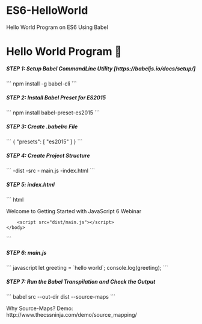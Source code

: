 # ES6-HelloWorld
Hello World Program on ES6 Using Babel

# Hello World Program :pray:

<h5>STEP 1: Setup Babel CommandLine Utility [https://babeljs.io/docs/setup/]</h5>
```
npm install -g babel-cli
```
<h5>STEP 2: Install Babel Preset for ES2015</h5>
```
npm install babel-preset-es2015
```
<h5>STEP 3: Create .babelrc File </h5>
```
{
    "presets": [
        "es2015"
    ]
}
```
<h5>STEP 4: Create Project Structure </h5>
```
-dist
-src
 - main.js
-index.html
```
<h5>STEP 5: index.html</h5>
``` html
<!doctype html>
<html>
	<head>
		<meta charset="utf-8">
		<title>ES6 Hello World</title>
		<meta name="description" content="An example of how to use ES6 with the Babel transpiler">
		<meta name="viewport" content="width=device-width, initial-scale=1">
	</head>
	<body>
		<p>Welcome to Getting Started with JavaScript 6 Webinar<p>

		<script src="dist/main.js"></script>
	</body>
</html>
```

<h5>STEP 6: main.js</h5>
``` javascript
let greeting = `hello world`;
console.log(greeting);
```
<h5>STEP 7: Run the Babel Transpilation and Check the Output</h5>
```
babel src --out-dir dist --source-maps
```
<p>Why Source-Maps? Demo: http://www.thecssninja.com/demo/source_mapping/</p>